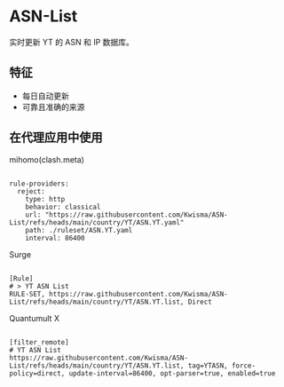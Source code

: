 
# ASN-List

实时更新 YT 的 ASN 和 IP 数据库。

## 特征

- 每日自动更新
- 可靠且准确的来源

## 在代理应用中使用

mihomo(clash.meta)

<pre><code class="language-javascript">
rule-providers:
  reject:
    type: http
    behavior: classical
    url: "https://raw.githubusercontent.com/Kwisma/ASN-List/refs/heads/main/country/YT/ASN.YT.yaml"
    path: ./ruleset/ASN.YT.yaml
    interval: 86400
</code></pre>

Surge

<pre><code class="language-javascript">
[Rule]
# > YT ASN List
RULE-SET, https://raw.githubusercontent.com/Kwisma/ASN-List/refs/heads/main/country/YT/ASN.YT.list, Direct
</code></pre>

Quantumult X

<pre><code class="language-javascript">
[filter_remote]
# YT ASN List
https://raw.githubusercontent.com/Kwisma/ASN-List/refs/heads/main/country/YT/ASN.YT.list, tag=YTASN, force-policy=direct, update-interval=86400, opt-parser=true, enabled=true
</code></pre>
